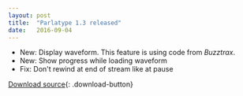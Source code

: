 ```yaml
---
layout: post
title:  "Parlatype 1.3 released"
date:   2016-09-04
---
```


- New: Display waveform. This feature is using code from *Buzztrax*.
- New: Show progress while loading waveform
- Fix: Don't rewind at end of stream like at pause

[Download source](https://github.com/gkarsay/parlatype/releases/tag/v1.3){: .download-button}
